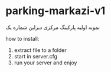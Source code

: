 # parking-markazi-v1
نمونه اولیه پارکینگ مرکزی دیزاین شماره یک

how to install:
1. extract file to a folder
2. start in server.cfg
3. run your server and enjoy
